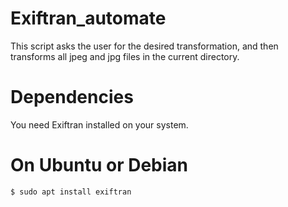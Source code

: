 # Exiftran_automate

This script asks the user for the desired transformation, and then transforms all jpeg and jpg files in the current directory.

# Dependencies 
You need Exiftran installed on your system. 

# On Ubuntu or Debian
```bash
$ sudo apt install exiftran
```
